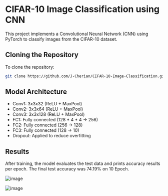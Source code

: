 # CIFAR-10 Image Classification using CNN 

This project implements a Convolutional Neural Network (CNN) using PyTorch to classify images from the CIFAR-10 dataset.

## Cloning the Repository
To clone the repository:
```sh
git clone https://github.com/J-Cherian/CIFAR-10-Image-Classification.git
```

## Model Architecture
- Conv1: 3x3x32 (ReLU + MaxPool)
- Conv2: 3x3x64 (ReLU + MaxPool)
- Conv3: 3x3x128 (ReLU + MaxPool)
- FC1: Fully connected (128 * 4 * 4 → 256)
- FC2: Fully connected (256 → 128)
- FC3: Fully connected (128 → 10)
- Dropout: Applied to reduce overfitting

## Results
After training, the model evaluates the test data and prints accuracy results per epoch. The final test accuracy was 74.19% on 10 Epoch.

![image](https://github.com/user-attachments/assets/f5077d85-d85c-416a-9ef3-ba51bf9c5723)

![image](https://github.com/user-attachments/assets/f209e1a2-fb2f-4f37-8af1-a1d7691eb405)

